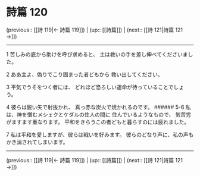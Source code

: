 # 詩篇 120

(previous:: [[詩 119|← 詩篇 119]]) | (up:: [[詩篇]]) | (next:: [[詩 121|詩篇 121 →]])

***


1 苦しみの底から助けを呼び求めると、 主は救いの手を差し伸べてくださいました。 

2 ああ主よ、偽りでこり固まった者どもから 救い出してください。 

3 平気でうそをつく者には、 どれほど恐ろしい運命が待っていることでしょう。 

4 彼らは鋭い矢で射抜かれ、 真っ赤な炭火で焼かれるのです。 ###### 5-6 私は、神を憎むメシェクとケダルの住人の間に 住んでいるようなもので、 気苦労がますます重なります。 平和をきらうこの者どもと暮らすのには疲れました。 

7 私は平和を愛しますが、彼らは戦いを好みます。 彼らのどなり声に、私の声もかき消されてしまいます。

***

(previous:: [[詩 119|← 詩篇 119]]) | (up:: [[詩篇]]) | (next:: [[詩 121|詩篇 121 →]])
